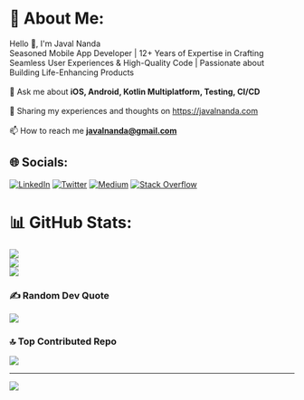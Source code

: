 # 💫 About Me:
Hello 👋, I'm Javal Nanda<br>Seasoned Mobile App Developer | 12+ Years of Expertise in Crafting Seamless User Experiences & High-Quality Code | Passionate about Building Life-Enhancing Products<br><br>💬 Ask me about **iOS, Android, Kotlin Multiplatform, Testing, CI/CD**<br><br>📝 Sharing my experiences and thoughts on https://javalnanda.com<br><br>📫 How to reach me **javalnanda@gmail.com**<br>


## 🌐 Socials:
[![LinkedIn](https://img.shields.io/badge/LinkedIn-%230077B5.svg?logo=linkedin&logoColor=white)](https://linkedin.com/in/javalnanda) [![Twitter](https://img.shields.io/badge/Twitter-%231DA1F2.svg?logo=Twitter&logoColor=white)](https://twitter.com/javalnanda) [![Medium](https://img.shields.io/badge/Medium-12100E?logo=medium&logoColor=white)](https://medium.com/@javalnanda) [![Stack Overflow](https://img.shields.io/badge/-Stackoverflow-FE7A16?logo=stack-overflow&logoColor=white)](https://stackoverflow.com/users/419346)

# 📊 GitHub Stats:
![](https://github-readme-stats.vercel.app/api?username=javalnanda&theme=dark&hide_border=false&include_all_commits=true&count_private=true)<br/>
![](https://github-readme-streak-stats.herokuapp.com/?user=javalnanda&theme=dark&hide_border=false)<br/>
![](https://github-readme-stats.vercel.app/api/top-langs/?username=javalnanda&theme=dark&hide_border=false&include_all_commits=true&count_private=true&layout=compact)

### ✍️ Random Dev Quote
![](https://quotes-github-readme.vercel.app/api?type=horizontal&theme=radical)

### 🔝 Top Contributed Repo
![](https://github-contributor-stats.vercel.app/api?username=javalnanda&limit=5&theme=dark&combine_all_yearly_contributions=true)

---
[![](https://visitcount.itsvg.in/api?id=javalnanda&icon=0&color=0)](https://visitcount.itsvg.in)
